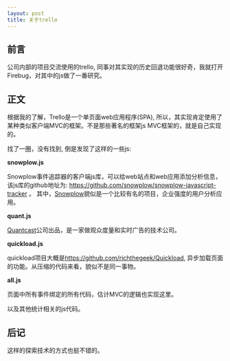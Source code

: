 ```yaml
---
layout: post
title: 关于trello
---
```


## 前言

公司内部的项目交流使用的trello, 同事对其实现的历史回退功能很好奇，我就打开Firebug，对其中的js做了一番研究。

## 正文

根据我的了解，Trello是一个单页面web应用程序(SPA), 所以，其实现肯定使用了某种类似客户端MVC的框架。不是那些著名的框架js MVC框架的，就是自己实现的。

找了一圈，没有找到, 倒是发现了这样的一些js: 

**snowplow.js**

Snowplow事件追踪器的客户端js库，可以给web站点和web应用添加分析信息，该js库的github地址为: <https://github.com/snowplow/snowplow-javascript-tracker> 。
其中，[Snowplow](https://github.com/snowplow/snowplow)貌似是一个比较有名的项目，企业强度的用户分析应用。

**quant.js**

[Quantcast](http://en.wikipedia.org/wiki/Quantcast)公司出品，是一家做观众度量和实时广告的技术公司。

**quickload.js**

quickload项目大概是<https://github.com/richthegeek/Quickload>, 异步加载页面的功能。从压缩的代码来看，貌似不是同一事物。

**all.js**

页面中所有事件绑定的所有代码，估计MVC的逻辑也实现这里。

以及其他统计相关的js代码。

## 后记

这样的探索技术的方式也挺不错的。

